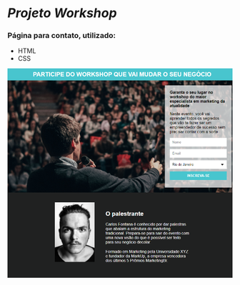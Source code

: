 # *Projeto Workshop*
### Página para contato, utilizado:
* HTML
* CSS

![alt text](https://github.com/EvelynFernanda/Projeto-Workshop/blob/main/images/projeto.png?raw=true)
